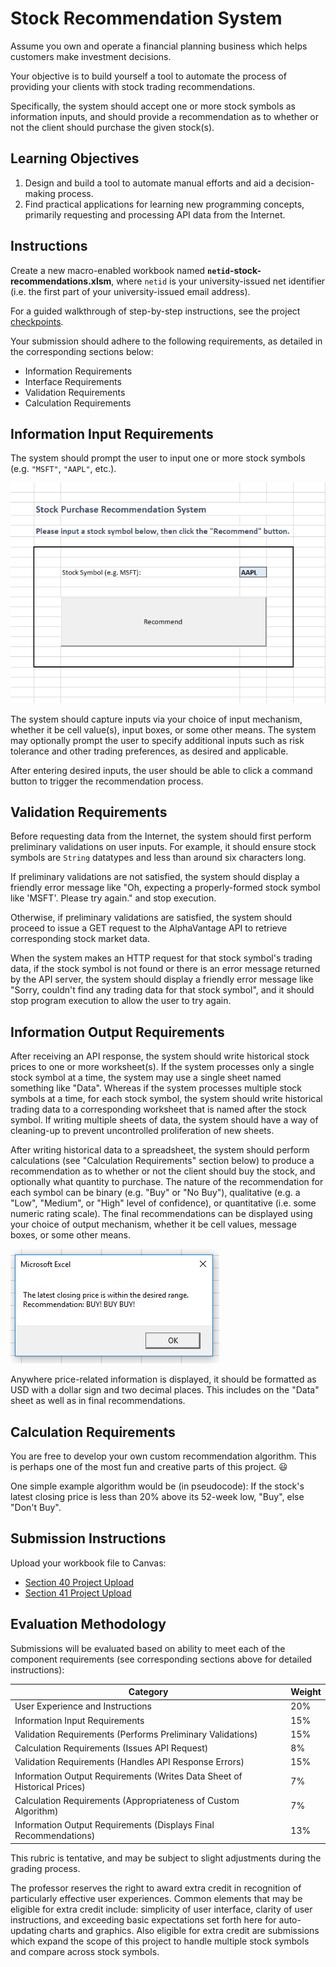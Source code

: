 # Stock Recommendation System

Assume you own and operate a financial planning business which helps customers make investment decisions.

Your objective is to build yourself a tool to automate the process of providing your clients with stock trading recommendations.

Specifically, the system should accept one or more stock symbols as information inputs, and should provide a recommendation as to whether or not the client should purchase the given stock(s).

## Learning Objectives

  1. Design and build a tool to automate manual efforts and aid a decision-making process.
  2. Find practical applications for learning new programming concepts, primarily requesting and processing API data from the Internet.

## Instructions

Create a new macro-enabled workbook named **`netid`-stock-recommendations.xlsm**, where `netid` is your university-issued net identifier (i.e. the first part of your university-issued email address).

For a guided walkthrough of step-by-step instructions, see the project [checkpoints](checkpoints.md).

Your submission should adhere to the following requirements, as detailed in the corresponding sections below:

  + Information Requirements
  + Interface Requirements
  + Validation Requirements
  + Calculation Requirements

## Information Input Requirements

The system should prompt the user to input one or more stock symbols (e.g. `"MSFT"`, `"AAPL"`, etc.).

![an example user interface which prompts the user to input a stock symbol into cell E11 and then press a command button to initiate the recommendation process](example-interface.png)

The system should capture inputs via your choice of input mechanism, whether it be cell value(s), input boxes, or some other means. The system may optionally prompt the user to specify additional inputs such as risk tolerance and other trading preferences, as desired and applicable.

After entering desired inputs, the user should be able to click a command button to trigger the recommendation process.

## Validation Requirements

Before requesting data from the Internet, the system should first perform preliminary validations on user inputs. For example, it should ensure stock symbols are `String` datatypes and less than around six characters long.

If preliminary validations are not satisfied, the system should display a friendly error message like "Oh, expecting a properly-formed stock symbol like 'MSFT'. Please try again." and stop execution.

Otherwise, if preliminary validations are satisfied, the system should proceed to issue a GET request to the AlphaVantage API to retrieve corresponding stock market data.

When the system makes an HTTP request for that stock symbol's trading data, if the stock symbol is not found or there is an error message returned by the API server, the system should display a friendly error message like "Sorry, couldn't find any trading data for that stock symbol", and it should stop program execution to allow the user to try again.

## Information Output Requirements

After receiving an API response, the system should write historical stock prices to one or more worksheet(s). If the system processes only a single stock symbol at a time, the system may use a single sheet named something like "Data". Whereas if the system processes multiple stock symbols at a time, for each stock symbol, the system should write historical trading data to a corresponding worksheet that is named after the stock symbol. If writing multiple sheets of data, the system should have a way of cleaning-up to prevent uncontrolled proliferation of new sheets.

After writing historical data to a spreadsheet, the system should perform calculations (see "Calculation Requirements" section below) to produce a recommendation as to whether or not the client should buy the stock, and optionally what quantity to purchase. The nature of the recommendation for each symbol can be binary (e.g. "Buy" or "No Buy"), qualitative (e.g. a "Low", "Medium", or "High" level of confidence), or quantitative (i.e. some numeric rating scale). The final recommendations can be displayed using your choice of output mechanism, whether it be cell values, message boxes, or some other means.

![a screenshot of a message box showing a recommendation for the user to buy the stock](example-recommendation.png)

Anywhere price-related information is displayed, it should be formatted as USD with a dollar sign and two decimal places. This includes on the "Data" sheet as well as in final recommendations.

## Calculation Requirements

You are free to develop your own custom recommendation algorithm. This is perhaps one of the most fun and creative parts of this project. :smiley:

One simple example algorithm would be (in pseudocode): If the stock's latest closing price is less than 20% above its 52-week low, "Buy", else "Don't Buy".

## Submission Instructions

Upload your workbook file to Canvas:

  + [Section 40 Project Upload](https://georgetown.instructure.com/courses/54379/assignments/123538)
  + [Section 41 Project Upload](https://georgetown.instructure.com/courses/54380/assignments/123537)

## Evaluation Methodology

Submissions will be evaluated based on ability to meet each of the component requirements (see corresponding sections above for detailed instructions):

Category | Weight
--- | ---
User Experience and Instructions | 20%
Information	Input Requirements | 15%
Validation Requirements (Performs Preliminary Validations) | 15%
Calculation Requirements (Issues API Request) | 8%
Validation Requirements (Handles API Response Errors) | 15%
Information	Output Requirements (Writes Data Sheet of Historical Prices) | 7%
Calculation Requirements (Appropriateness of Custom Algorithm) | 7%
Information	Output Requirements (Displays Final Recommendations) | 13%

This rubric is tentative, and may be subject to slight adjustments during the grading process.

The professor reserves the right to award extra credit in recognition of particularly effective user experiences. Common elements that may be eligible for extra credit include: simplicity of user interface, clarity of user instructions, and exceeding basic expectations set forth here for auto-updating charts and graphics. Also eligible for extra credit are submissions which expand the scope of this project to handle multiple stock symbols and compare across stock symbols.
